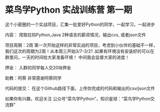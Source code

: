# 菜鸟学Python 实战训练营 第一期
这个小密圈的一个实战项目，汇集一批爱好Python的同学，一起学习，一起进步

内容：
爬取拉钩Python,Java 2种语言的薪资情况，输出cvs, 或者json文件

项目周期：2周
第一次开始这样的非常实战的项目，考虑到小伙伴的基础不一样，我们这次的周期为2周！从本周三开始3/7-3/21 .如果有环境没有安装好的可以在群里问，一天的时间给大家准备环境！
中间我会监督大家的进度！

押金：
入群的同学每人交20块押金

助教：阿蔡
非常感谢阿蔡同学

代码的提交：
在这个Github路径下面，上传你完成的代码和输出的csv/json文件



如果你有兴趣，欢迎关注 公众号“菜鸟学Python”，知识星球：“菜鸟学Python交流群"
